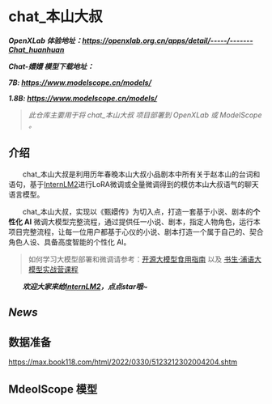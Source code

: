 # chat_本山大叔

***OpenXLab 体验地址：https://openxlab.org.cn/apps/detail/-----/-------Chat_huanhuan***

***Chat-嬛嬛 模型下载地址：***

***7B: https://www.modelscope.cn/models/***

***1.8B: https://www.modelscope.cn/models/***

> *此仓库主要用于将 chat_本山大叔 项目部署到 OpenXLab 或 ModelScope 。*


## 介绍

&emsp;&emsp;chat_本山大叔是利用历年春晚本山大叔小品剧本中所有关于赵本山的台词和语句，基于[InternLM2](https://github.com/InternLM/InternLM.git)进行LoRA微调或全量微调得到的模仿本山大叔语气的聊天语言模型。


&emsp;&emsp;chat_本山大叔，实现以《甄嬛传》为切入点，打造一套基于小说、剧本的**个性化 AI** 微调大模型完整流程，通过提供任一小说、剧本，指定人物角色，运行本项目完整流程，让每一位用户都基于心仪的小说、剧本打造一个属于自己的、契合角色人设、具备高度智能的个性化 AI。

> 如何学习大模型部署和微调请参考：[开源大模型食用指南](https://github.com/datawhalechina/self-llm.git) 以及 [书生·浦语大模型实战营课程](https://github.com/InternLM/tutorial.git)

&emsp;&emsp;***欢迎大家来给[InternLM2](https://github.com/InternLM/InternLM.git)，点点star哦~***

## *News*


## 数据准备
https://max.book118.com/html/2022/0330/5123212302004204.shtm


## MdeolScope 模型


